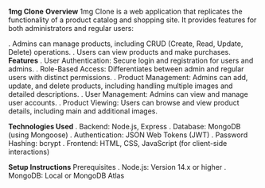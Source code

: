 **1mg Clone**
**Overview**
1mg Clone is a web application that replicates the functionality of a product catalog and shopping site. 
It provides features for both administrators and regular users:

. Admins can manage products, including CRUD (Create, Read, Update, Delete) operations.
. Users can view products and make purchases.
**Features**
. User Authentication: Secure login and registration for users and admins.
. Role-Based Access: Differentiates between admin and regular users with distinct permissions.
. Product Management: Admins can add, update, and delete products, including handling multiple images and detailed descriptions.
. User Management: Admins can view and manage user accounts.
. Product Viewing: Users can browse and view product details, including main and additional images.

**Technologies Used**
. Backend: Node.js, Express
. Database: MongoDB (using Mongoose)
. Authentication: JSON Web Tokens (JWT)
. Password Hashing: bcrypt
. Frontend: HTML, CSS, JavaScript (for client-side interactions)

**Setup Instructions**
Prerequisites
. Node.js: Version 14.x or higher
. MongoDB: Local or MongoDB Atlas
